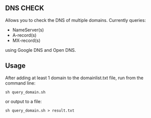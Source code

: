 ## DNS CHECK

Allows you to check the DNS of multiple domains. Currently queries:
* NameServer(s)
* A-record(s)
* MX-record(s)

using Google DNS and Open DNS.

## Usage
After adding at least 1 domain to the domainlist.txt file, run from the command line:
```
sh query_domain.sh
```
or output to a file:
```
sh query_domain.sh > result.txt
```
